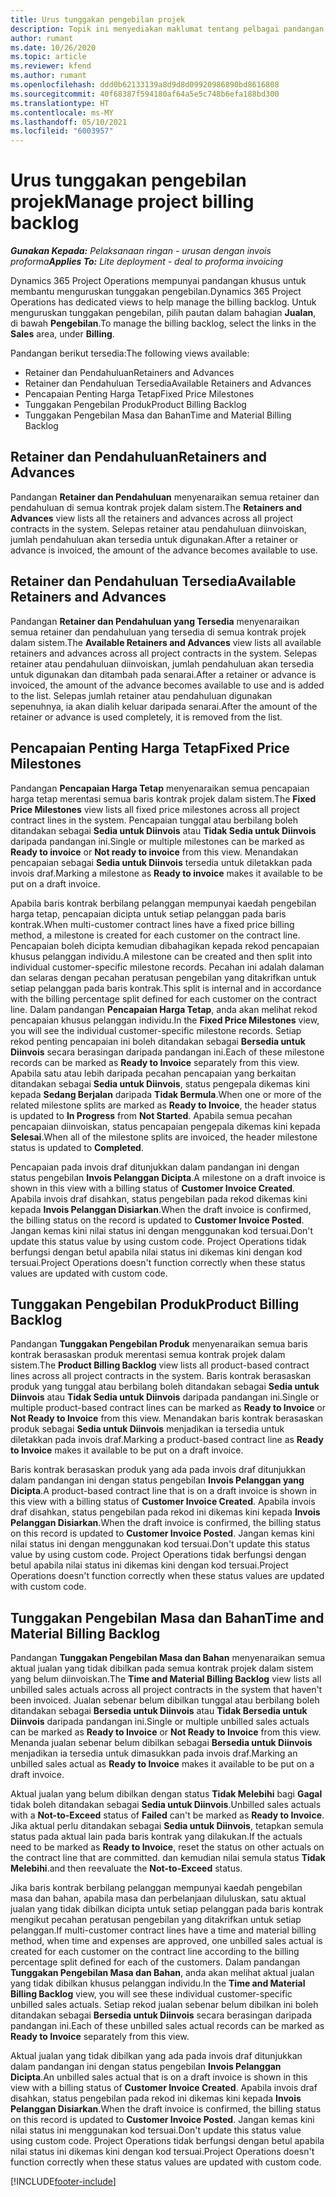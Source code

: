 ```yaml
---
title: Urus tunggakan pengebilan projek
description: Topik ini menyediakan maklumat tentang pelbagai pandangan yang tersedia untuk digunakan apabila menguruskan tunggakan pengebilan pada projek.
author: rumant
ms.date: 10/26/2020
ms.topic: article
ms.reviewer: kfend
ms.author: rumant
ms.openlocfilehash: ddd0b62133139a8d9d8d09920986890bd8616808
ms.sourcegitcommit: 40f68387f594180af64a5e5c748b6efa188bd300
ms.translationtype: HT
ms.contentlocale: ms-MY
ms.lasthandoff: 05/10/2021
ms.locfileid: "6003957"
---
```

# <a name="manage-project-billing-backlog"></a><span data-ttu-id="9bef6-103">Urus tunggakan pengebilan projek</span><span class="sxs-lookup"><span data-stu-id="9bef6-103">Manage project billing backlog</span></span> 

<span data-ttu-id="9bef6-104">_**Gunakan Kepada:** Pelaksanaan ringan - urusan dengan invois proforma_</span><span class="sxs-lookup"><span data-stu-id="9bef6-104">_**Applies To:** Lite deployment - deal to proforma invoicing_</span></span>

<span data-ttu-id="9bef6-105">Dynamics 365 Project Operations mempunyai pandangan khusus untuk membantu menguruskan tunggakan pengebilan.</span><span class="sxs-lookup"><span data-stu-id="9bef6-105">Dynamics 365 Project Operations has dedicated views to help manage the billing backlog.</span></span> <span data-ttu-id="9bef6-106">Untuk menguruskan tunggakan pengebilan, pilih pautan dalam bahagian **Jualan**, di bawah **Pengebilan**.</span><span class="sxs-lookup"><span data-stu-id="9bef6-106">To manage the billing backlog, select the links in the **Sales** area, under **Billing**.</span></span> 

<span data-ttu-id="9bef6-107">Pandangan berikut tersedia:</span><span class="sxs-lookup"><span data-stu-id="9bef6-107">The following views available:</span></span>

- <span data-ttu-id="9bef6-108">Retainer dan Pendahuluan</span><span class="sxs-lookup"><span data-stu-id="9bef6-108">Retainers and Advances</span></span>
- <span data-ttu-id="9bef6-109">Retainer dan Pendahuluan Tersedia</span><span class="sxs-lookup"><span data-stu-id="9bef6-109">Available Retainers and Advances</span></span>
- <span data-ttu-id="9bef6-110">Pencapaian Penting Harga Tetap</span><span class="sxs-lookup"><span data-stu-id="9bef6-110">Fixed Price Milestones</span></span>
- <span data-ttu-id="9bef6-111">Tunggakan Pengebilan Produk</span><span class="sxs-lookup"><span data-stu-id="9bef6-111">Product Billing Backlog</span></span>
- <span data-ttu-id="9bef6-112">Tunggakan Pengebilan Masa dan Bahan</span><span class="sxs-lookup"><span data-stu-id="9bef6-112">Time and Material Billing Backlog</span></span>

## <a name="retainers-and-advances"></a><span data-ttu-id="9bef6-113">Retainer dan Pendahuluan</span><span class="sxs-lookup"><span data-stu-id="9bef6-113">Retainers and Advances</span></span>

<span data-ttu-id="9bef6-114">Pandangan **Retainer dan Pendahuluan** menyenaraikan semua retainer dan pendahuluan di semua kontrak projek dalam sistem.</span><span class="sxs-lookup"><span data-stu-id="9bef6-114">The **Retainers and Advances** view lists all the retainers and advances across all project contracts in the system.</span></span> <span data-ttu-id="9bef6-115">Selepas retainer atau pendahuluan diinvoiskan, jumlah pendahuluan akan tersedia untuk digunakan.</span><span class="sxs-lookup"><span data-stu-id="9bef6-115">After a retainer or advance is invoiced, the amount of the advance becomes available to use.</span></span>

## <a name="available-retainers-and-advances"></a><span data-ttu-id="9bef6-116">Retainer dan Pendahuluan Tersedia</span><span class="sxs-lookup"><span data-stu-id="9bef6-116">Available Retainers and Advances</span></span>

<span data-ttu-id="9bef6-117">Pandangan **Retainer dan Pendahuluan yang Tersedia** menyenaraikan semua retainer dan pendahuluan yang tersedia di semua kontrak projek dalam sistem.</span><span class="sxs-lookup"><span data-stu-id="9bef6-117">The **Available Retainers and Advances** view lists all available retainers and advances across all project contracts in the system.</span></span> <span data-ttu-id="9bef6-118">Selepas retainer atau pendahuluan diinvoiskan, jumlah pendahuluan akan tersedia untuk digunakan dan ditambah pada senarai.</span><span class="sxs-lookup"><span data-stu-id="9bef6-118">After a retainer or advance is invoiced, the amount of the advance becomes available to use and is added to the list.</span></span> <span data-ttu-id="9bef6-119">Selepas jumlah retainer atau pendahuluan digunakan sepenuhnya, ia akan dialih keluar daripada senarai.</span><span class="sxs-lookup"><span data-stu-id="9bef6-119">After the amount of the retainer or advance is used completely, it is removed from the list.</span></span>

## <a name="fixed-price-milestones"></a><span data-ttu-id="9bef6-120">Pencapaian Penting Harga Tetap</span><span class="sxs-lookup"><span data-stu-id="9bef6-120">Fixed Price Milestones</span></span>

<span data-ttu-id="9bef6-121">Pandangan **Pencapaian Harga Tetap** menyenaraikan semua pencapaian harga tetap merentasi semua baris kontrak projek dalam sistem.</span><span class="sxs-lookup"><span data-stu-id="9bef6-121">The **Fixed Price Milestones** view lists all fixed price milestones across all project contract lines in the system.</span></span> <span data-ttu-id="9bef6-122">Pencapaian tunggal atau berbilang boleh ditandakan sebagai **Sedia untuk Diinvois** atau **Tidak Sedia untuk Diinvois** daripada pandangan ini.</span><span class="sxs-lookup"><span data-stu-id="9bef6-122">Single or multiple milestones can be marked as **Ready to invoice** or **Not ready to invoice** from this view.</span></span> <span data-ttu-id="9bef6-123">Menandakan pencapaian sebagai **Sedia untuk Diinvois** tersedia untuk diletakkan pada invois draf.</span><span class="sxs-lookup"><span data-stu-id="9bef6-123">Marking a milestone as **Ready to invoice** makes it available to be put on a draft invoice.</span></span>

<span data-ttu-id="9bef6-124">Apabila baris kontrak berbilang pelanggan mempunyai kaedah pengebilan harga tetap, pencapaian dicipta untuk setiap pelanggan pada baris kontrak.</span><span class="sxs-lookup"><span data-stu-id="9bef6-124">When multi-customer contract lines have a fixed price billing method, a milestone is created for each customer on the contract line.</span></span> <span data-ttu-id="9bef6-125">Pencapaian boleh dicipta kemudian dibahagikan kepada rekod pencapaian khusus pelanggan individu.</span><span class="sxs-lookup"><span data-stu-id="9bef6-125">A milestone can be created and then split into individual customer-specific milestone records.</span></span> <span data-ttu-id="9bef6-126">Pecahan ini adalah dalaman dan selaras dengan pecahan peratusan pengebilan yang ditakrifkan untuk setiap pelanggan pada baris kontrak.</span><span class="sxs-lookup"><span data-stu-id="9bef6-126">This split is internal and in accordance with the billing percentage split defined for each customer on the contract line.</span></span> <span data-ttu-id="9bef6-127">Dalam pandangan **Pencapaian Harga Tetap**, anda akan melihat rekod pencapaian khusus pelanggan individu.</span><span class="sxs-lookup"><span data-stu-id="9bef6-127">In the **Fixed Price Milestones** view, you will see the individual customer-specific milestone records.</span></span> <span data-ttu-id="9bef6-128">Setiap rekod penting pencapaian ini boleh ditandakan sebagai **Bersedia untuk Diinvois** secara berasingan daripada pandangan ini.</span><span class="sxs-lookup"><span data-stu-id="9bef6-128">Each of these milestone records can be marked as **Ready to Invoice** separately from this view.</span></span> <span data-ttu-id="9bef6-129">Apabila satu atau lebih daripada pecahan pencapaian yang berkaitan ditandakan sebagai **Sedia untuk Diinvois**, status pengepala dikemas kini kepada **Sedang Berjalan** daripada **Tidak Bermula**.</span><span class="sxs-lookup"><span data-stu-id="9bef6-129">When one or more of the related milestone splits are marked as **Ready to Invoice**, the header status is updated to **In Progress** from **Not Started**.</span></span> <span data-ttu-id="9bef6-130">Apabila semua pecahan pencapaian diinvoiskan, status pencapaian pengepala dikemas kini kepada **Selesai**.</span><span class="sxs-lookup"><span data-stu-id="9bef6-130">When all of the milestone splits are invoiced, the header milestone status is updated to **Completed**.</span></span>

<span data-ttu-id="9bef6-131">Pencapaian pada invois draf ditunjukkan dalam pandangan ini dengan status pengebilan **Invois Pelanggan Dicipta**.</span><span class="sxs-lookup"><span data-stu-id="9bef6-131">A milestone on a draft invoice is shown in this view with a billing status of **Customer Invoice Created**.</span></span> <span data-ttu-id="9bef6-132">Apabila invois draf disahkan, status pengebilan pada rekod dikemas kini kepada **Invois Pelanggan Disiarkan**.</span><span class="sxs-lookup"><span data-stu-id="9bef6-132">When the draft invoice is confirmed, the billing status on the record is updated to **Customer Invoice Posted**.</span></span> <span data-ttu-id="9bef6-133">Jangan kemas kini nilai status ini dengan menggunakan kod tersuai.</span><span class="sxs-lookup"><span data-stu-id="9bef6-133">Don't update this status value by using custom code.</span></span> <span data-ttu-id="9bef6-134">Project Operations tidak berfungsi dengan betul apabila nilai status ini dikemas kini dengan kod tersuai.</span><span class="sxs-lookup"><span data-stu-id="9bef6-134">Project Operations doesn't function correctly when these status values are updated with custom code.</span></span>

## <a name="product-billing-backlog"></a><span data-ttu-id="9bef6-135">Tunggakan Pengebilan Produk</span><span class="sxs-lookup"><span data-stu-id="9bef6-135">Product Billing Backlog</span></span>

<span data-ttu-id="9bef6-136">Pandangan **Tunggakan Pengebilan Produk** menyenaraikan semua baris kontrak berasaskan produk merentasi semua kontrak projek dalam sistem.</span><span class="sxs-lookup"><span data-stu-id="9bef6-136">The **Product Billing Backlog** view lists all product-based contract lines across all project contracts in the system.</span></span> <span data-ttu-id="9bef6-137">Baris kontrak berasaskan produk yang tunggal atau berbilang boleh ditandakan sebagai **Sedia untuk Diinvois** atau **Tidak Sedia untuk Diinvois** daripada pandangan ini.</span><span class="sxs-lookup"><span data-stu-id="9bef6-137">Single or multiple product-based contract lines can be marked as **Ready to Invoice** or **Not Ready to Invoice** from this view.</span></span> <span data-ttu-id="9bef6-138">Menandakan baris kontrak berasaskan produk sebagai **Sedia untuk Diinvois** menjadikan ia tersedia untuk diletakkan pada invois draf.</span><span class="sxs-lookup"><span data-stu-id="9bef6-138">Marking a product-based contract line as **Ready to Invoice** makes it available to be put on a draft invoice.</span></span>

<span data-ttu-id="9bef6-139">Baris kontrak berasaskan produk yang ada pada invois draf ditunjukkan dalam pandangan ini dengan status pengebilan **Invois Pelanggan yang Dicipta**.</span><span class="sxs-lookup"><span data-stu-id="9bef6-139">A product-based contract line that is on a draft invoice is shown in this view with a billing status of **Customer Invoice Created**.</span></span> <span data-ttu-id="9bef6-140">Apabila invois draf disahkan, status pengebilan pada rekod ini dikemas kini kepada **Invois Pelanggan Disiarkan**.</span><span class="sxs-lookup"><span data-stu-id="9bef6-140">When the draft invoice is confirmed, the billing status on this record is updated to **Customer Invoice Posted**.</span></span> <span data-ttu-id="9bef6-141">Jangan kemas kini nilai status ini dengan menggunakan kod tersuai.</span><span class="sxs-lookup"><span data-stu-id="9bef6-141">Don't update this status value by using custom code.</span></span> <span data-ttu-id="9bef6-142">Project Operations tidak berfungsi dengan betul apabila nilai status ini dikemas kini dengan kod tersuai.</span><span class="sxs-lookup"><span data-stu-id="9bef6-142">Project Operations doesn't function correctly when these status values are updated with custom code.</span></span>

## <a name="time-and-material-billing-backlog"></a><span data-ttu-id="9bef6-143">Tunggakan Pengebilan Masa dan Bahan</span><span class="sxs-lookup"><span data-stu-id="9bef6-143">Time and Material Billing Backlog</span></span>

<span data-ttu-id="9bef6-144">Pandangan **Tunggakan Pengebilan Masa dan Bahan** menyenaraikan semua aktual jualan yang tidak dibilkan pada semua kontrak projek dalam sistem yang belum diinvoiskan.</span><span class="sxs-lookup"><span data-stu-id="9bef6-144">The **Time and Material Billing Backlog** view lists all unbilled sales actuals across all project contracts in the system that haven't been invoiced.</span></span> <span data-ttu-id="9bef6-145">Jualan sebenar belum dibilkan tunggal atau berbilang boleh ditandakan sebagai **Bersedia untuk Diinvois** atau **Tidak Bersedia untuk Diinvois** daripada pandangan ini.</span><span class="sxs-lookup"><span data-stu-id="9bef6-145">Single or multiple unbilled sales actuals can be marked as **Ready to Invoice** or **Not Ready to Invoice** from this view.</span></span> <span data-ttu-id="9bef6-146">Menanda jualan sebenar belum dibilkan sebagai **Bersedia untuk Diinvois** menjadikan ia tersedia untuk dimasukkan pada invois draf.</span><span class="sxs-lookup"><span data-stu-id="9bef6-146">Marking an unbilled sales actual as **Ready to Invoice** makes it available to be put on a draft invoice.</span></span>

<span data-ttu-id="9bef6-147">Aktual jualan yang belum dibilkan dengan status **Tidak Melebihi** bagi **Gagal** tidak boleh ditandakan sebagai **Sedia untuk Diinvois**.</span><span class="sxs-lookup"><span data-stu-id="9bef6-147">Unbilled sales actuals with a **Not-to-Exceed** status of **Failed** can't be marked as **Ready to Invoice**.</span></span> <span data-ttu-id="9bef6-148">Jika aktual perlu ditandakan sebagai **Sedia untuk Diinvois**, tetapkan semula status pada aktual lain pada baris kontrak yang dilakukan.</span><span class="sxs-lookup"><span data-stu-id="9bef6-148">If the actuals need to be marked as **Ready to Invoice**, reset the status on other actuals on the contract line that are committed.</span></span> <span data-ttu-id="9bef6-149">dan kemudian nilai semula status **Tidak Melebihi**.</span><span class="sxs-lookup"><span data-stu-id="9bef6-149">and then reevaluate the **Not-to-Exceed** status.</span></span>

<span data-ttu-id="9bef6-150">Jika baris kontrak berbilang pelanggan mempunyai kaedah pengebilan masa dan bahan, apabila masa dan perbelanjaan diluluskan, satu aktual jualan yang tidak dibilkan dicipta untuk setiap pelanggan pada baris kontrak mengikut pecahan peratusan pengebilan yang ditakrifkan untuk setiap pelanggan.</span><span class="sxs-lookup"><span data-stu-id="9bef6-150">If multi-customer contract lines have a time and material billing method, when time and expenses are approved, one unbilled sales actual is created for each customer on the contract line according to the billing percentage split defined for each of the customers.</span></span> <span data-ttu-id="9bef6-151">Dalam pandangan **Tunggakan Pengebilan Masa dan Bahan**, anda akan melihat aktual jualan yang tidak dibilkan khusus pelanggan individu.</span><span class="sxs-lookup"><span data-stu-id="9bef6-151">In the **Time and Material Billing Backlog** view, you will see these individual customer-specific unbilled sales actuals.</span></span> <span data-ttu-id="9bef6-152">Setiap rekod jualan sebenar belum dibilkan ini boleh ditandakan sebagai **Bersedia untuk Diinvois** secara berasingan daripada pandangan ini.</span><span class="sxs-lookup"><span data-stu-id="9bef6-152">Each of these unbilled sales actual records can be marked as **Ready to Invoice** separately from this view.</span></span>

<span data-ttu-id="9bef6-153">Aktual jualan yang tidak dibilkan yang ada pada invois draf ditunjukkan dalam pandangan ini dengan status pengebilan **Invois Pelanggan Dicipta**.</span><span class="sxs-lookup"><span data-stu-id="9bef6-153">An unbilled sales actual that is on a draft invoice is shown in this view with a billing status of **Customer Invoice Created**.</span></span> <span data-ttu-id="9bef6-154">Apabila invois draf disahkan, status pengebilan pada rekod ini dikemas kini kepada **Invois Pelanggan Disiarkan**.</span><span class="sxs-lookup"><span data-stu-id="9bef6-154">When the draft invoice is confirmed, the billing status on this record is updated to **Customer Invoice Posted**.</span></span> <span data-ttu-id="9bef6-155">Jangan kemas kini nilai status ini menggunakan kod tersuai.</span><span class="sxs-lookup"><span data-stu-id="9bef6-155">Don't update this status value using custom code.</span></span> <span data-ttu-id="9bef6-156">Project Operations tidak berfungsi dengan betul apabila nilai status ini dikemas kini dengan kod tersuai.</span><span class="sxs-lookup"><span data-stu-id="9bef6-156">Project Operations doesn't function correctly when these status values are updated with custom code.</span></span>


[!INCLUDE[footer-include](../../includes/footer-banner.md)]
